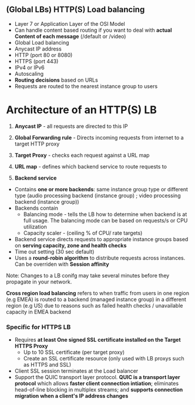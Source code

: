 
## (Global LBs) HTTP(S) Load balancing 

- Layer 7 or Application Layer of the OSI Model
- Can handle content based routing if you want to deal with **actual Content of each message** (/default or /video)
- Global Load balancing
- Anycast IP address
- HTTP (port 80 or 8080)
- HTTPS (port 443)
- IPv4 or IPv6
- Autoscaling
- **Routing decisions** based on URLs
- Requests are routed to the nearest instance group to users


# Architecture of an HTTP(S) LB
1. **Anycast IP** - all requests are directed to this IP

2. **Global Forwarding rule** - Directs incoming requests from internet to a target HTTP proxy

3. **Target Proxy** - checks each request against a URL map

4. **URL map** - defines which backend service to route requests to

5. **Backend service** 
  - Contains **one or more backends**: same instance group type or different type (audio processing backend (instance group) ; video processing backend (instance group))
  - Backends contain
      - Balancing mode - tells the LB how to determine when backend is at full usage. The balancing mode can be based on requests/s or CPU utilization
      - Capacity scaler - (ceiling % of CPU/ rate targets)
  - Backend service directs requests to appropriate instance groups based on **serving capacity, zone and health checks**
  - Time out setting (30 sec default)
  - Uses a **round-robin algorithm** to distribute requests across instances. Can be overriden with **Session affinity**

Note: Changes to a LB conifg may take several minutes before they propagate in your network.

**Cross region load balancing** refers to when traffic from users in one region (e.g EMEA) is routed to a backend (managed instance group) in a different region (e.g US) due to reasons such as failed health checks / unavailable capacity in EMEA backend

### Specific for HTTPS LB

- Requires **at least One signed SSL certificate installed on the Target HTTPS Proxy**
    - Up to 10 SSL certificate (per target proxy)
    - Create an SSL certificate resource (only used with LB proxys such as HTTPS and SSL)
- Client SSL session terminates at the Load balancer
- Support the QUIC transport layer protocol. **QUIC is a transport layer protocol** which allows **faster client connection intiation**; eliminates head-of-line blocking in multiplex streams; and **supports connection migration when a client's IP address changes**
